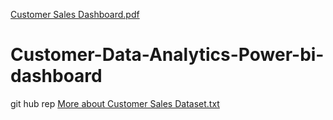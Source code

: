 [Customer Sales Dashboard.pdf](https://github.com/code-with-pausali/Customer-Data-Analytics-Power-bi-dashboard/files/11391426/Customer.Sales.Dashboard.pdf)
# Customer-Data-Analytics-Power-bi-dashboard
git hub rep
[More about Customer Sales Dataset.txt](https://github.com/code-with-pausali/Customer-Data-Analytics-Power-bi-dashboard/files/11391339/More.about.Customer.Sales.Dataset.txt)

